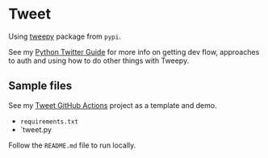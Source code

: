 # Tweet

Using [tweepy](https://pypi.org/project/tweepy/) package from `pypi`.

See my [Python Twitter Guide](https://michaelcurrin.github.io/python-twitter-guide/) for more info on getting dev flow, approaches to auth and using how to do other things with Tweepy.


## Sample files

See my [Tweet GitHub Actions](https://github.com/MichaelCurrin/tweet-gh-actions-py) project as a template and demo.

- `requirements.txt`
- `tweet.py

Follow the `README.md` file to run locally.
